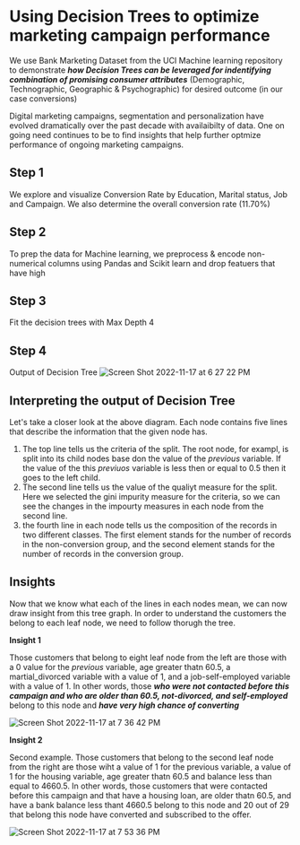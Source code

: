 # Using Decision Trees to optimize marketing campaign performance

We use Bank Marketing Dataset from the UCI Machine learning repository to demonstrate ***how Decision Trees can be leveraged for indentifying combination of promising consumer attributes*** (Demographic, Technographic, Geographic & Psychographic) for desired outcome (in our case conversions)

Digital marketing campaigns, segmentation and personalization have evolved dramatically over the past decade with availaibilty of data. One on going need continues to be to find insights that help further optmize performance of ongoing marketing campaigns. 

## Step 1 
We explore and visualize Conversion Rate by Education, Marital status, Job and Campaign. We also determine the overall conversion rate (11.70%)
## Step 2
To prep the data for Machine learning, we preprocess & encode non-numerical columns using Pandas and Scikit learn and drop featuers that have high 
## Step 3
Fit the decision trees with Max Depth 4
## Step 4 
Output of Decision Tree
![Screen Shot 2022-11-17 at 6 27 22 PM](https://user-images.githubusercontent.com/80999165/202605135-139a632c-3358-437b-87b0-e067c6ba2916.png)
## Interpreting the output of Decision Tree

Let's take a closer look at the above diagram. Each node contains five lines that describe the information that the given node has. 
1. The top line tells us the criteria of the split. The root node, for exampl, is split into its child nodes base don the value of the *previous* variable. If the value of the this *previuos* variable is less then or equal to 0.5 then it goes to the left child. 
2. The second line tells us the value of the qualiyt measure for the split. Here we selected the gini impurity measure for the criteria, so we can see the changes in the impourty measures in each node from the second line.
3. the fourth line in each node tells us the composition of the records in two different classes. The first element stands for the number of records in the non-conversion group, and the second element stands for the number of records in the conversion group. 

## Insights
Now that we know what each of the lines in each nodes mean, we can now draw insight from this tree graph. In order to understand the customers the belong to each leaf node, we need to follow thorugh the tree. 

**Insight 1** 

Those customers that belong to eight leaf node from the left are those with a 0 value for the *previous* variable, age greater thatn 60.5, a martial_divorced variable with a value of 1, and a job-self-employed variable with a value of 1. 
In other words, those ***who were not contacted before this campaign and who are older than 60.5, not-divorced, and self-employed*** belong to this node and ***have very high chance of converting***

![Screen Shot 2022-11-17 at 7 36 42 PM](https://user-images.githubusercontent.com/80999165/202612343-1b304370-be05-4d75-933a-f6a7dbe23b63.png)

**Insight 2** 

Second example. Those customers that belong to the second leaf node from the right are those wiht a value of 1 for the previous variable, a value of 1 for the housing variable, age greater thatn 60.5 and balance less than equal to 4660.5. In other words, those customers that were contacted before this campaign and that have a housing loan, are older thatn 60.5, and have a bank balance less thant 4660.5 belong to this node and 20 out of 29 that belong this node have converted and subscribed to the offer. 

![Screen Shot 2022-11-17 at 7 53 36 PM](https://user-images.githubusercontent.com/80999165/202613176-5399c022-9303-4a1c-aac6-0ae742e9f7ad.png)



